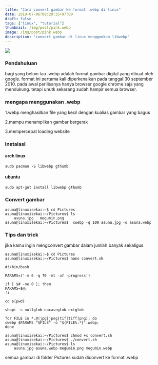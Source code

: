 ```yaml
---
title: "Cara convert gambar ke format .webp di linux"
date: 2019-07-06T08:29:35+07:00
draft: false
tags: ["linux", "tutorial"]
thumbnail: /img/post/pink.webp
image: /img/post/pink.webp
description: "convert gambar di linux menggunkan libwebp" 
---
```

<div class="has-text-centered">
<img src="/img/post/pink.webp" class="content-img"/>
</div>


### Pendahuluan
bagi yang belum tau .webp adalah format gambar digital yang dibuat oleh google. format ini pertama kali diperkenalkan pada tanggal 30 september 2010. pada awal perilisanya hanya browser google chrome saja yang mendukung. tetapi unutk sekarang sudah hampir semua browser.

### mengapa menggunakan .webp

1.webp menghasilkan file yang kecil dengan kualias gambar yang bagus
 
2.mampu menampilkan gambar bergerak

3.mempercepat loading website

### instalasi

#### arch linux

    sudo pacman -S libwebp gthumb

#### ubuntu

    sudo apt-get install libwebp gthumb

### Convert gambar

    asuna@linuxisekai:~$ cd Pictures
    asuna@linuxisekai:~/Pictures$ ls
        asuna.jpg   megumin.png
    asuna@linuxisekai:~/Pictures$  cwebp -q 100 asuna.jpg -o asuna.webp

### Tips dan trick
jika kamu ingin mengconvert gambar dalam jumlah banyak sekaligus

    asuna@linuxisekai:~$ cd Pictures
    asuna@linuxisekai:~/Pictures$ nano convert.sh
    
    #!/bin/bash

    PARAMS=('-m 6 -q 70 -mt -af -progress')

    if [ $# -ne 0 ]; then
	PARAMS=$@;
    fi

    cd $(pwd)

    shopt -s nullglob nocaseglob extglob

    for FILE in *.@(jpg|jpeg|tif|tiff|png); do 
    cwebp $PARAMS "$FILE" -o "${FILE%.*}".webp;
    done

    asuna@linuxisekai:~/Pictures$ chmod +x convert.sh
    asuna@linuxisekai:~/Pictures$ ./convert.sh
    asuna@linuxisekai:~/Pictures$ ls
        asuna.jpg asuna.webp megumin.png megumin.webp

semua gambar di folder Pictures sudah diconvert ke format .webp